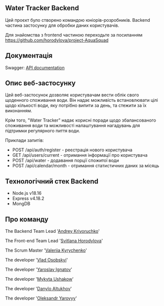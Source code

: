 ## Water Tracker Backend
 
Цей проєкт було створено командою юніорів-розробників. 
Backend частина застосунку для обробки даних користувачів.

Для знайомства з frontend частиною переходьте за посиланням
https://github.com/horodylova/project-AquaSquad

## Документація

Swagger: [API documentation](https://water-tracker-backend-ob6w.onrender.com/api-docs/)

## Опис веб-застосунку 

Цей веб-застосунок дозволяє користувачам вести облік свого щоденного споживання води. 
Він надає можливість встановлювати цілі щодо кількості води, яку потрібно випити за день, 
та стежити за їх виконанням. 

Крім того, "Water Tracker" надає корисні поради щодо збалансованого споживання води 
та можливості налаштування нагадувань для підтримки регулярного пиття води.

Приклади запитів:
- POST /api/auth/register - реєстрація нового користувача
- GET /api/users/current - отримання інформації про користувача
- POST /api/water - додавання порції спожитої води
- POST /api/calendar/month - отримання статистичних даних за місяць

## Технологічний стек Backend

- Node.js v18.16 
- Express v4.18.2
- MongDB 

## Про команду 

The Backend Team Lead '[Andrey Krivoruchko](https://www.linkedin.com/in/andrey-krivoruchko/)'

The Front-end Team Lead '[Svitlana Horodylova](https://www.linkedin.com/in/svitlana-horodylova/)'

The Scrum Master '[Valeriia Kyrychenko](https://linkedin.com/in/valeriia-kyrychenko-24a867205)'

The developer '[Vlad Osobskyi](https://www.linkedin.com/in/vlad-osobskyi/)'

The developer '[Yaroslav Ignatov](https://www.linkedin.com/in/iaroslav-ignatov/)'

The developer '[Mykyta Ushakow](https://www.linkedin.com/in/mykyta-ushakow/)'

The developer '[Danylo Altukhov](http://linkedin.com/in/danylo-altukhov)'

The developer '[Oleksandr Yarovyy](https://www.linkedin.com/in/oleksandr-yarovyy/)'